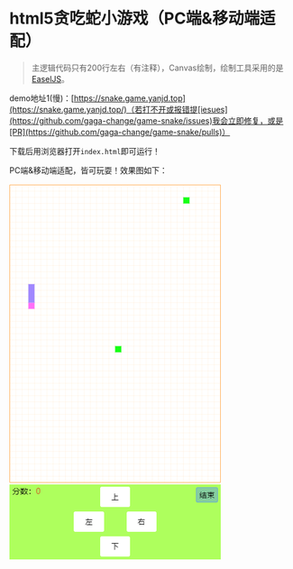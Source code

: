 # html5贪吃蛇小游戏（PC端&移动端适配）

> 主逻辑代码只有200行左右（有注释），Canvas绘制，绘制工具采用的是[EaselJS](https://github.com/CreateJS/EaselJS)。

demo地址1(慢)：[https://snake.game.yanjd.top](https://snake.game.yanjd.top/)（若打不开或报错提[iesues](https://github.com/gaga-change/game-snake/issues)我会立即修复，或是[PR](https://github.com/gaga-change/game-snake/pulls)）

下载后用浏览器打开`index.html`即可运行！

PC端&移动端适配，皆可玩耍！效果图如下：

![效果图](./logo.png)